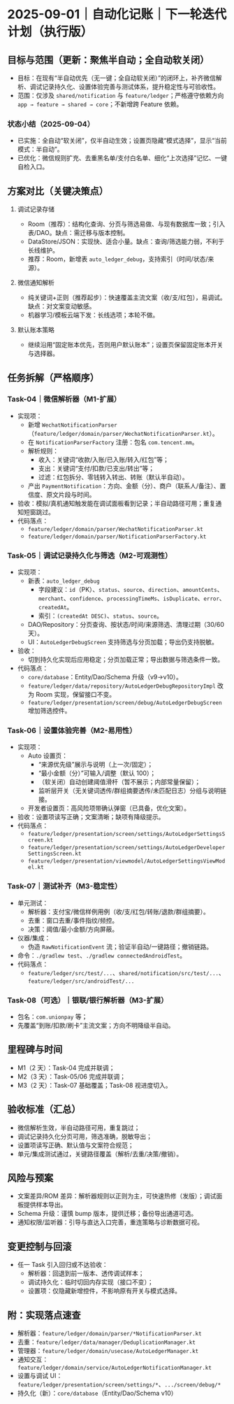 # 2025-09-01｜自动化记账｜下一轮迭代计划（执行版）

## 目标与范围（更新：聚焦半自动；全自动软关闭）
- 目标：在现有“半自动优先（无一键；全自动软关闭）”的闭环上，补齐微信解析、调试记录持久化、设置体验完善与测试体系，提升稳定性与可验收性。
- 范围：仅涉及 `shared/notification` 与 `feature/ledger`；严格遵守依赖方向 `app → feature → shared → core`；不新增跨 Feature 依赖。

### 状态小结（2025-09-04）
- 已实施：全自动“软关闭”，仅半自动生效；设置页隐藏“模式选择”，显示“当前模式：半自动”。
- 已优化：微信规则扩充、去重黑名单/支付白名单、细化“上次选择”记忆、一键自检入口。

## 方案对比（关键决策点）
1) 调试记录存储
   - Room（推荐）：结构化查询、分页与筛选易做、与现有数据库一致；引入表/DAO。缺点：需迁移与版本控制。
   - DataStore/JSON：实现快、适合小量。缺点：查询/筛选能力弱，不利于长线维护。
   - 推荐：Room，新增表 `auto_ledger_debug`，支持索引（时间/状态/来源）。

2) 微信通知解析
   - 纯关键词+正则（推荐起步）：快速覆盖主流文案（收/支/红包），易调试。缺点：对文案变动敏感。
   - 机器学习/模板云端下发：长线选项；本轮不做。

3) 默认账本策略
   - 继续沿用“固定账本优先，否则用户默认账本”；设置页保留固定账本开关与选择器。

## 任务拆解（严格顺序）
### Task-04｜微信解析器（M1-扩展）
- 实现项：
  - 新增 `WechatNotificationParser`（`feature/ledger/domain/parser/WechatNotificationParser.kt`）。
  - 在 `NotificationParserFactory` 注册：包名 `com.tencent.mm`。
  - 解析规则：
    - 收入：关键词“收款/入账/已入账/转入/红包”等；
    - 支出：关键词“支付/扣款/已支出/转出”等；
    - 过滤：红包拆分、零钱转入转出、转账（默认半自动）。
  - 产出 `PaymentNotification`：方向、金额（分）、商户（联系人/备注）、置信度、原文片段与时间。
- 验收：模拟/真机通知触发能在调试面板看到记录；半自动路径可用；重复通知短窗跳过。
- 代码落点：
  - `feature/ledger/domain/parser/WechatNotificationParser.kt`
  - `feature/ledger/domain/parser/NotificationParserFactory.kt`

### Task-05｜调试记录持久化与筛选（M2-可观测性）
- 实现项：
  - 新表：`auto_ledger_debug`
    - 字段建议：`id`（PK）、`status`、`source`、`direction`、`amountCents`、`merchant`、`confidence`、`processingTimeMs`、`isDuplicate`、`error`、`createdAt`。
    - 索引：`(createdAt DESC)`、`status`、`source`。
  - DAO/Repository：分页查询、按状态/时间/来源筛选、清理过期（30/60 天）。
  - UI：`AutoLedgerDebugScreen` 支持筛选与分页加载；导出仍支持脱敏。
- 验收：
  - 切到持久化实现后应用稳定；分页加载正常；导出数据与筛选条件一致。
- 代码落点：
  - `core/database`：Entity/Dao/Schema 升级（v9→v10）。
  - `feature/ledger/data/repository/AutoLedgerDebugRepositoryImpl` 改为 Room 实现，保留接口不变。
  - `feature/ledger/presentation/screen/debug/AutoLedgerDebugScreen` 增加筛选控件。

### Task-06｜设置体验完善（M2-易用性）
- 实现项：
  - Auto 设置页：
    - “来源优先级”展示与说明（上一次/固定）；
    - “最小金额（分）”可输入/调整（默认 100）；
    - （软关闭）自动创建阈值滑杆（暂不展示；内部常量保留）；
    - 监听层开关（无关键词透传/群组摘要透传/未匹配日志）分组与说明链接。
  - 开发者设置页：高风险项带确认弹窗（已具备，优化文案）。
- 验收：设置项读写正确；文案清晰；缺项有降级提示。
- 代码落点：
  - `feature/ledger/presentation/screen/settings/AutoLedgerSettingsScreen.kt`
  - `feature/ledger/presentation/screen/settings/AutoLedgerDeveloperSettingsScreen.kt`
  - `feature/ledger/presentation/viewmodel/AutoLedgerSettingsViewModel.kt`

### Task-07｜测试补齐（M3-稳定性）
- 单元测试：
  - 解析器：支付宝/微信样例用例（收/支/红包/转账/退款/群组摘要）。
  - 去重：窗口去重/事件指纹/频控。
  - 决策：阈值/最小金额/方向屏蔽。
- 仪器/集成：
  - 伪造 `RawNotificationEvent` 流；验证半自动/一键路径；撤销链路。
- 命令：`./gradlew test`、`./gradlew connectedAndroidTest`。
- 代码落点：
  - `feature/ledger/src/test/...`、`shared/notification/src/test/...`、`feature/ledger/src/androidTest/...`

### Task-08（可选）｜银联/银行解析器（M3-扩展）
- 包名：`com.unionpay` 等；
- 先覆盖“到账/扣款/刷卡”主流文案；方向不明降级半自动。

## 里程碑与时间
- M1（2 天）：Task-04 完成并联调；
- M2（3 天）：Task-05/06 完成并联调；
- M3（2 天）：Task-07 基础覆盖；Task-08 视进度切入。

## 验收标准（汇总）
- 微信解析生效，半自动路径可用，重复跳过；
- 调试记录持久化分页可用，筛选准确，脱敏导出；
- 设置项读写正确、默认值与文案符合规范；
- 单元/集成测试通过，关键路径覆盖（解析/去重/决策/撤销）。

## 风险与预案
- 文案差异/ROM 差异：解析器规则以正则为主，可快速热修（发版）；调试面板提供样本导出。
- Schema 升级：谨慎 bump 版本，提供迁移；备份导出通道可选。
- 通知权限/监听器：引导与直达入口完善，重连策略与诊断数据可视。

## 变更控制与回滚
- 任一 Task 引入回归或不达验收：
  - 解析器：回退到前一版本、透传调试样本；
  - 调试持久化：临时切回内存实现（接口不变）；
  - 设置项：仅隐藏新增控件，不影响原有开关与模式选择。

## 附：实现落点速查
- 解析器：`feature/ledger/domain/parser/*NotificationParser.kt`
- 去重：`feature/ledger/data/manager/DeduplicationManager.kt`
- 管理器：`feature/ledger/domain/usecase/AutoLedgerManager.kt`
- 通知交互：`feature/ledger/domain/service/AutoLedgerNotificationManager.kt`
- 设置与调试 UI：`feature/ledger/presentation/screen/settings/*`、`.../screen/debug/*`
- 持久化（新）：`core/database`（Entity/Dao/Schema v10）
